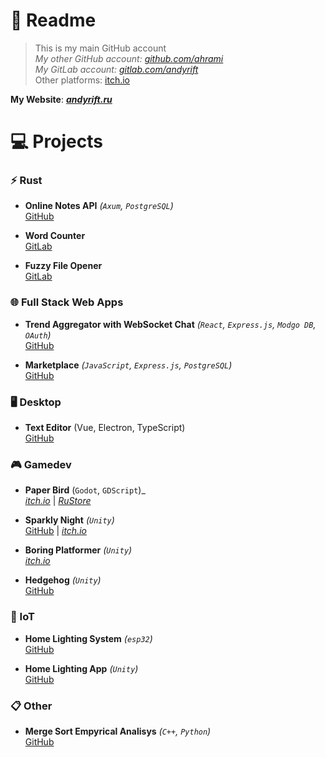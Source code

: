 # 📖 Readme

> This is my main GitHub account<br>
> _My other GitHub account: [github.com/ahrami](https://github.com/ahrami)_<br>
> _My GitLab account: [gitlab.com/andyrift](https://gitlab.com/andyrift)_<br>
> Other platforms: [itch.io](https://andyrift.itch.io)

**My Website**: [***andyrift.ru***](https://andyrift.ru)

# 💻 Projects

### ⚡ Rust

- **Online Notes API** _(`Axum`, `PostgreSQL`)_<br>
[GitHub](https://github.com/andyrift/rs-notes)

- **Word Counter** <br>
[GitLab](https://gitlab.com/andyrift/rs-count)

- **Fuzzy File Opener** <br>
[GitLab](https://gitlab.com/andyrift/fuzzy-open)

### 🌐 Full Stack Web Apps

- **Trend Aggregator with WebSocket Chat** _(`React`, `Express.js`, `Modgo DB`, `OAuth`)_<br>
[GitHub](https://github.com/andyrift/lamet)

- **Marketplace** _(`JavaScript`, `Express.js`, `PostgreSQL`)_<br>
[GitHub](https://github.com/andyrift/apple-sause)

### 🖥️ Desktop
- **Text Editor** (Vue, Electron, TypeScript) <br>
[GitHub](https://github.com/andyrift/better-text-editor)

### 🎮 Gamedev

- **Paper Bird** (`Godot`, `GDScript`)_ <br>
[_itch.io_](https://andyrift.itch.io/paper-bird) | [_RuStore_](https://apps.rustore.ru/app/ru.andyrift.paperbird)

- **Sparkly Night** _(`Unity`)_ <br>
[GitHub](https://github.com/andyrift/sparkly-night) | [_itch.io_](https://andyrift.itch.io/sparkly-night)

- **Boring Platformer** _(`Unity`)_ <br>
[_itch.io_](https://andyrift.itch.io/boring-platformer)

- **Hedgehog** _(`Unity`)_ <br>
[GitHub](https://github.com/ahrami/hedgehog)

### 🔌 IoT
- **Home Lighting System** _(`esp32`)_ <br>
[GitHub](https://github.com/andyrift/home-lighting-system)

- **Home Lighting App** _(`Unity`)_ <br>
[GitHub](https://github.com/andyrift/home-lighting-app)

### 📋 Other
- **Merge Sort Empyrical Analisys** _(`C++`, `Python`)_<br>
[GitHub](https://github.com/andyrift/merge-sort)

